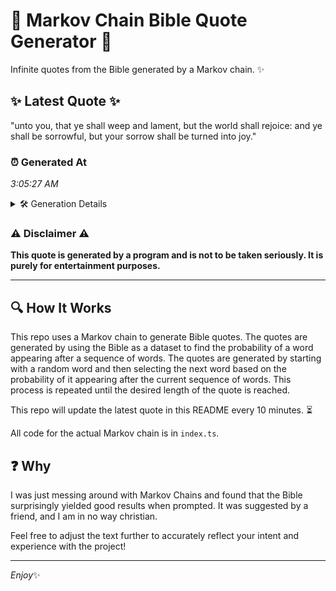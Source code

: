 # 📖 Markov Chain Bible Quote Generator 📖

Infinite quotes from the Bible generated by a Markov chain. ✨

## ✨ Latest Quote ✨
"unto you, that ye shall weep and lament, but the world shall rejoice: and ye shall be sorrowful, but your sorrow shall be turned into joy."

### ⏰ Generated At
*3:05:27 AM*

<details>
    <summary>🛠️ Generation Details</summary>
    <p>
        <strong>🌱 Seed:</strong> unto<br>
        <strong>🔄 Iterations:</strong> 25<br>
        <strong>📜 Context History:</strong><br>[ unto ]: you,<br>[ unto, you, ]: that<br>[ unto, you,, that ]: ye<br>[ unto, you,, that, ye ]: shall<br>[ unto, you,, that, ye, shall ]: weep<br>[ unto, you,, that, ye, shall, weep ]: and<br>[ you,, that, ye, shall, weep, and ]: lament,<br>[ that, ye, shall, weep, and, lament, ]: but<br>[ ye, shall, weep, and, lament,, but ]: the<br>[ shall, weep, and, lament,, but, the ]: world<br>[ weep, and, lament,, but, the, world ]: shall<br>[ and, lament,, but, the, world, shall ]: rejoice:<br>[ lament,, but, the, world, shall, rejoice: ]: and<br>[ but, the, world, shall, rejoice:, and ]: ye<br>[ the, world, shall, rejoice:, and, ye ]: shall<br>[ world, shall, rejoice:, and, ye, shall ]: be<br>[ shall, rejoice:, and, ye, shall, be ]: sorrowful,<br>[ rejoice:, and, ye, shall, be, sorrowful, ]: but<br>[ and, ye, shall, be, sorrowful,, but ]: your<br>[ ye, shall, be, sorrowful,, but, your ]: sorrow<br>[ shall, be, sorrowful,, but, your, sorrow ]: shall<br>[ be, sorrowful,, but, your, sorrow, shall ]: be<br>[ sorrowful,, but, your, sorrow, shall, be ]: turned<br>[ but, your, sorrow, shall, be, turned ]: into<br>[ your, sorrow, shall, be, turned, into ]: joy.<br>
    </p>
</details>

### ⚠️ Disclaimer ⚠️
**This quote is generated by a program and is not to be taken seriously. It is purely for entertainment purposes.**

---

## 🔍 How It Works

This repo uses a Markov chain to generate Bible quotes. The quotes are generated by using the Bible as a dataset to find the probability of a word appearing after a sequence of words. The quotes are generated by starting with a random word and then selecting the next word based on the probability of it appearing after the current sequence of words. This process is repeated until the desired length of the quote is reached.

This repo will update the latest quote in this README every 10 minutes. ⏳

All code for the actual Markov chain is in `index.ts`.

## ❓ Why

I was just messing around with Markov Chains and found that the Bible surprisingly yielded good results when prompted. 
It was suggested by a friend, and I am in no way christian.

Feel free to adjust the text further to accurately reflect your intent and experience with the project!

---

*Enjoy*✨
